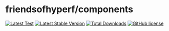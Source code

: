 # friendsofhyperf/components

[![Latest Test](https://github.com/friendsofhyperf/components/workflows/tests/badge.svg)](https://github.com/friendsofhyperf/components/actions)
[![Latest Stable Version](https://poser.pugx.org/friendsofhyperf/components/version.png)](https://packagist.org/packages/friendsofhyperf/components)
[![Total Downloads](https://poser.pugx.org/friendsofhyperf/components/d/total.png)](https://packagist.org/packages/friendsofhyperf/components)
[![GitHub license](https://img.shields.io/github/license/friendsofhyperf/components)](https://github.com/friendsofhyperf/components)
